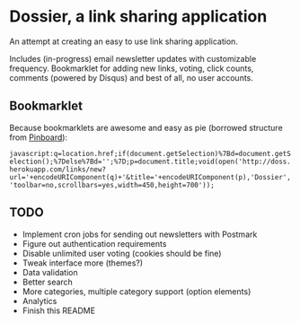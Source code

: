 # Dossier, a link sharing application

An attempt at creating an easy to use link sharing application.

Includes (in-progress) email newsletter updates with customizable frequency. Bookmarklet for adding new links, voting, click counts, comments (powered by Disqus) and best of all, no user accounts.

## Bookmarklet

Because bookmarklets are awesome and easy as pie (borrowed structure from [Pinboard](https://pinboard.in/)):

`javascript:q=location.href;if(document.getSelection)%7Bd=document.getSelection();%7Delse%7Bd='';%7D;p=document.title;void(open('http://doss.herokuapp.com/links/new?url='+encodeURIComponent(q)+'&title='+encodeURIComponent(p),'Dossier','toolbar=no,scrollbars=yes,width=450,height=700'));`

## TODO

- Implement cron jobs for sending out newsletters with Postmark
- Figure out authentication requirements
- Disable unlimited user voting (cookies should be fine)
- Tweak interface more (themes?)
- Data validation
- Better search
- More categories, multiple category support (option elements)
- Analytics
- Finish this README
